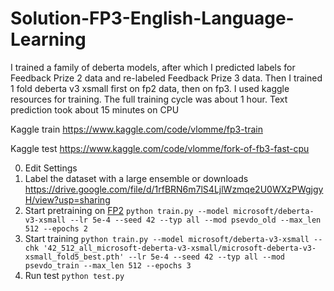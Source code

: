 # Solution-FP3-English-Language-Learning
I trained a family of deberta models, after which I predicted labels for Feedback Prize 2 data and re-labeled Feedback Prize 3 data. Then I trained 1 fold deberta v3 xsmall first on fp2 data, then on fp3. I used kaggle resources for training. The full training cycle was about 1 hour. Text prediction took about 15 minutes on CPU

Kaggle train https://www.kaggle.com/code/vlomme/fp3-train

Kaggle test https://www.kaggle.com/code/vlomme/fork-of-fb3-fast-cpu 

0. Edit Settings
1. Label the dataset with a large ensemble or downloads https://drive.google.com/file/d/1rfBRN6m7lS4LjlWzmqe2U0WXzPWgjgyH/view?usp=sharing
2. Start pretraining on [FP2](https://www.kaggle.com/competitions/feedback-prize-effectiveness)
`python train.py --model microsoft/deberta-v3-xsmall --lr 5e-4 --seed 42 --typ all --mod psevdo_old --max_len 512 --epochs 2`
3. Start training
`python train.py --model microsoft/deberta-v3-xsmall --chk '42_512_all_microsoft-deberta-v3-xsmall/microsoft-deberta-v3-xsmall_fold5_best.pth' --lr 5e-4 --seed 42 --typ all --mod psevdo_train --max_len 512 --epochs 3`
4. Run test `python test.py`
